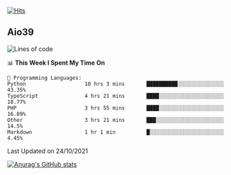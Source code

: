 [![Hits](https://hits.seeyoufarm.com/api/count/incr/badge.svg?url=https%3A%2F%2Fgithub.com%2Faio39&count_bg=%2339C5BB&title_bg=%23555555&icon=&icon_color=%23E7E7E7&title=hits&edge_flat=false)](https://hits.seeyoufarm.com)

## Aio39

<!--START_SECTION:waka-->
![Lines of code](https://img.shields.io/badge/From%20Hello%20World%20I%27ve%20Written-752687%20lines%20of%20code-blue)

📊 **This Week I Spent My Time On** 

```text
💬 Programming Languages: 
Python                   10 hrs 3 mins       ██████████░░░░░░░░░░░░░░░   43.35% 
TypeScript               4 hrs 21 mins       ████░░░░░░░░░░░░░░░░░░░░░   18.77% 
PHP                      3 hrs 55 mins       ████░░░░░░░░░░░░░░░░░░░░░   16.89% 
Other                    3 hrs 21 mins       ███░░░░░░░░░░░░░░░░░░░░░░   14.5% 
Markdown                 1 hr 1 min          █░░░░░░░░░░░░░░░░░░░░░░░░   4.45%

```


 Last Updated on 24/10/2021
<!--END_SECTION:waka-->
[![Anurag's GitHub stats](https://github-readme-stats.vercel.app/api?username=aio39)](https://github.com/anuraghazra/github-readme-stats)

<!--
**aio39/aio39** is a ✨ _special_ ✨ repository because its `README.md` (this file) appears on your GitHub profile.

Here are some ideas to get you started:

- 🔭 I’m currently working on ...
- 🌱 I’m currently learning ...
- 👯 I’m looking to collaborate on ...
- 🤔 I’m looking for help with ...
- 💬 Ask me about ...
- 📫 How to reach me: ...
- 😄 Pronouns: ...
- ⚡ Fun fact: ...
-->
